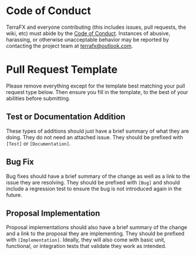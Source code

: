 # Code of Conduct

TerraFX and everyone contributing (this includes issues, pull requests, the wiki, etc) must abide by the [Code of Conduct](CODE_OF_CONDUCT.md). Instances of abusive, harassing, or otherwise unacceptable behavior may be reported by contacting the project team at terrafx@outlook.com.

# Pull Request Template

Please remove everything except for the template best matching your pull request type below. Then ensure you fill in the template, to the best of your abilities before submitting.

## Test or Documentation Addition

These types of additions should just have a brief summary of what they are doing. They do not need an attached issue. They should be prefixed with `[Test]` or `[Documentation]`.

## Bug Fix

Bug fixes should have a brief summary of the change as well as a link to the issue they are resolving. They should be prefixed with `[Bug]` and should include a regression test to ensure the bug is not introduced again in the future.

## Proposal Implementation

Proposal implementations should also have a brief summary of the change and a link to the proposal they are implementing. They should be prefixed with `[Implementation]`. Ideally, they will also come with basic unit, functional, or integration tests that validate they work as intended.
